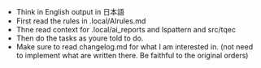 
* Think in English output in 日本語
* First read the rules in .local/AIrules.md
* Thne read context for .local/ai_reports and lspattern and src/tqec
* Then do the tasks as youre told to do.
* Make sure to read changelog.md for what I am interested in. (not need to implement what are written there. Be faithful to the original orders)